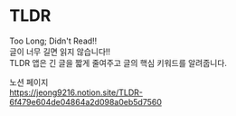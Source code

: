 # TLDR
Too Long; Didn't Read!!  
글이 너무 길면 읽지 않습니다!!  
TLDR 앱은 긴 글을 짧게 줄여주고 글의 핵심 키워드를 알려줍니다.  

노션 페이지  
https://jeong9216.notion.site/TLDR-6f479e604de04864a2d098a0eb5d7560
